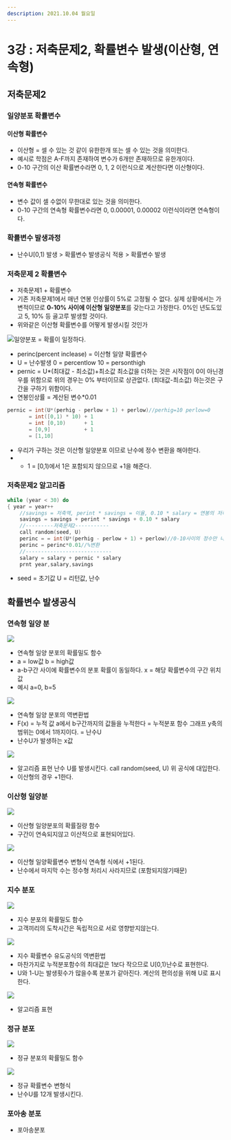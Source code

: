 ```yaml
---
description: 2021.10.04 월요일
---
```


# 3강 : 저축문제2, 확률변수 발생\(이산형, 연속형\)

## 저축문제2

### 일양분포 확률변수 

#### 이산형 확률변수

* 이산형 = 셀 수 있는 것 같이 유한한개 또는 셀 수 있는 것을 의미한다.
* 예시로 학점은 A-F까지 존재하여 변수가 6개만 존재하므로 유한개이다.
* 0-10 구간의 이산 확률변수라면 0, 1, 2 이런식으로 계산한다면 이산형이다.

#### 연속형 확률변수

* 변수 값이 셀 수없이 무한대로 있는 것을 의미한다.
* 0-10 구간의 연속형 확률변수라면 0, 0.00001, 0.00002 이런식이라면 연속형이다.

### 확률변수 발생과정

* 난수U\[0,1\) 발생 &gt; 확률변수 발생공식 적용 &gt; 확률변수 발생

### 저축문제 2 확률변수

* 저축문제1 + 확률변수
* 기존 저축문제1에서 매년 연봉 인상률이 5%로 고정될 수 없다. 실제 상황에서는 가변적이므로 **0-10% 사이에 이산형 일양분포**를 갖는다고 가정한다. 0%인 년도도있고 5, 10% 등 골고루 발생할 것이다.
* 위와같은 이산형 확률변수를 어떻게 발생시킬 것인가

![&#xC77C;&#xC591;&#xBD84;&#xD3EC; = &#xD655;&#xB960;&#xC774; &#xC77C;&#xC815;&#xD558;&#xB2E4;.](../../../.gitbook/assets/9%20%286%29.png)

* perinc\(percent inclease\) = 이산형 일양 확률변수 
* U = 난수발생 0 = percentlow 10 = personthigh
* pernic = U\*\(최대값 - 최소값\)+최소값 최소값을 더하는 것은 시작점이 0이 아닌경우를 위함으로 위의 경우는 0% 부터이므로 상관없다. \(최대값-최소값\) 하는것은 구간을 구하기 위함이다.
* 연봉인상률 = 계산된 변수\*0.01

```c
pernic = int(U*(perhig - perlow + 1) + perlow)//perhig=10 perlow=0
       = int([0,1) * 10) + 1
       = int [0,10)      + 1
       = [0,9]           + 1
       = [1,10]
```

* 우리가 구하는 것은 이산형 일양분포 이므로 난수에 정수 변환을 해야한다.
* + 1 = \[0,1\)에서 1은 포함되지 않으므로 +1을 해준다.

### 저축문제2 알고리즘

```c
while (year < 30) do
{ year = year++
    //savings = 저축액, perint * savings = 이율, 0.10 * salary = 연봉의 저축액
    savings = savings + perint * savings + 0.10 * salary
    //---------저축문제2-----------
    call random(seed, U)
    perinc = = int(U*(perhig - perlow + 1) + perlow)//0-10사이의 정수만 나온다.
    perinc = perinc*0.01//%변환
    //----------------------------
    salary = salary + pernic * salary
    prnt year,salary,savings
```

* seed = 초기값 U = 리턴값, 난수

##  확률변수 발생공식

### 연속형 일양 분

![](../../../.gitbook/assets/10%20%283%29.png)

* 연속형 일양 분포의 확률밀도 함수
* a = low값 b = high값
* a-b구간 사이에 확률변수의 분포 확률이 동일하다. x = 해당 확률변수의 구간 위치 값
* 예시 a=0, b=5

![](../../../.gitbook/assets/11%20%285%29.png)

* 연속형 일양 분포의 역변환법
* F\(x\) = 누적 값 a에서 b구간까지의 값들을 누적한다 = 누적분포 함수 그래프 y축의 범위는 0에서 1까지이다. = 난수U
* 난수U가 발생하는 x값

![](../../../.gitbook/assets/12%20%283%29.png)

* 알고리즘 표현 난수 U를 발생시킨다. call random\(seed, U\) 위 공식에 대입한다.
* 이산형의 경우 +1한다.

### 이산형 일양분

![](../../../.gitbook/assets/18.png)

* 이산형 일양분포의 확률질량 함수
* 구간이 연속되지않고 이산적으로 표현되어있다.

![](../../../.gitbook/assets/19.png)

* 이산형 일양확률변수 변형식 연속형 식에서 +1된다.
* 난수에서 마지막 수는 정수형 처리시 사라지므로 \(포함되지않기때문\)

### 지수 분포

![](../../../.gitbook/assets/13%20%282%29.png)

* 지수 분포의 확률밀도 함수
* 고객끼리의 도착시간은 독립적으로 서로 영향받지않는다.

![](../../../.gitbook/assets/14%20%282%29.png)

* 지수 확률변수 유도공식의 역변환법
* 마찬가지로 누적분포함수의 최대값은 1보다 작으므로 U\[0,1\)난수로 표현한다.
* U와 1-U는 발생횟수가 많을수록 분포가 같아진다.  계산의 편의성을 위해 U로 표시한다.

![](../../../.gitbook/assets/15%20%282%29.png)

* 알고리즘 표현

### 정규 분포

![](../../../.gitbook/assets/16%20%281%29.png)

* 정규 분포의 확률밀도 함수

![](../../../.gitbook/assets/17.png)

* 정규 확률변수 변형식
* 난수U를 12개 발생시킨다.

### 포아송 분포

* 포아송분포



